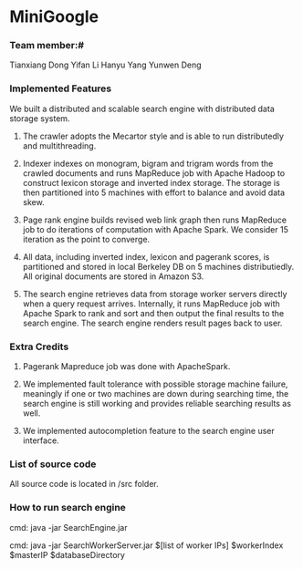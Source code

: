 # MiniGoogle #

### Team member:# 
Tianxiang Dong
Yifan Li
Hanyu Yang
Yunwen Deng

### Implemented Features ###
We built a distributed and scalable search engine with distributed data storage system.
 
1. The crawler adopts the Mecartor style and is able to run distributedly and multithreading.

2. Indexer indexes on monogram, bigram and trigram words from the crawled documents and runs MapReduce job with Apache Hadoop to construct lexicon storage and inverted index storage. The storage is then partitioned into 5 machines with effort to balance and avoid data skew. 

3. Page rank engine builds revised web link graph then runs MapReduce job to do iterations of computation with Apache Spark. We consider 15 iteration as the point to converge.

4. All data, including inverted index, lexicon and pagerank scores, is partitioned and stored in local Berkeley DB on 5 machines distributiedly. All original documents are stored in Amazon S3.

5. The search engine retrieves data from storage worker servers directly when a query request arrives. Internally, it runs MapReduce job with Apache Spark to rank and sort and then output the final results to the search engine. The search engine renders result pages back to user.

### Extra Credits ###
1. Pagerank Mapreduce job was done with ApacheSpark.

2. We implemented fault tolerance with possible storage machine failure, meaningly if one or two machines are down during searching time, the search engine is still working and provides reliable searching results as well.

3. We implemented autocompletion feature to the search engine user interface.

### List of source code ###
All source code is located in /src folder. 

### How to run search engine ###
cmd: java -jar SearchEngine.jar

cmd: java -jar SearchWorkerServer.jar $[list of worker IPs] $workerIndex $masterIP $databaseDirectory

